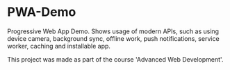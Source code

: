 # PWA-Demo
Progressive Web App Demo. Shows usage of modern APIs, such as using device camera, background sync, offline work, push notifications, service worker, caching and installable app.

This project was made as part of the course 'Advanced Web Development'.